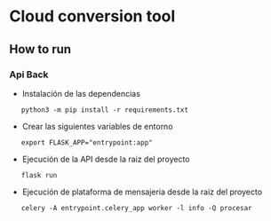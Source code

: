 # Cloud conversion tool

## How to run

### Api Back
- Instalación de las dependencias
```	
   python3 -m pip install -r requirements.txt 	
```
- Crear las siguientes variables de entorno 

```	
   export FLASK_APP="entrypoint:app"
```
- Ejecución de la API desde la raiz del proyecto
```	
   flask run
```
- Ejecución de plataforma de mensajeria desde la raiz del proyecto
```
   celery -A entrypoint.celery_app worker -l info -Q procesar
```
